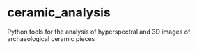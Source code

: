 # ceramic_analysis
Python tools for the analysis of hyperspectral and 3D images of archaeological ceramic pieces
